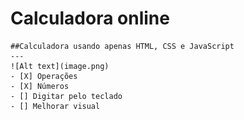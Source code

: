 # Calculadora online
    ##Calculadora usando apenas HTML, CSS e JavaScript
    ---
    ![Alt text](image.png)
    - [X] Operações
    - [X] Números
    - [] Digitar pelo teclado
    - [] Melhorar visual